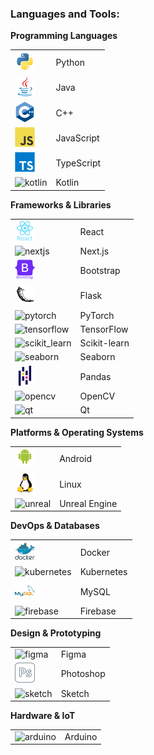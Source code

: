 <h3 align="left">Languages and Tools:</h3>

<strong>Programming Languages</strong>
<table>
  <tr>
    <td><img src="https://raw.githubusercontent.com/devicons/devicon/master/icons/python/python-original.svg" width="32" height="32" alt="python"></td>
    <td>Python</td>
  </tr>
  <tr>
    <td><img src="https://raw.githubusercontent.com/devicons/devicon/master/icons/java/java-original.svg" width="32" height="32" alt="java"></td>
    <td>Java</td>
  </tr>
  <tr>
    <td><img src="https://raw.githubusercontent.com/devicons/devicon/master/icons/cplusplus/cplusplus-original.svg" width="32" height="32" alt="cplusplus"></td>
    <td>C++</td>
  </tr>
  <tr>
    <td><img src="https://raw.githubusercontent.com/devicons/devicon/master/icons/javascript/javascript-original.svg" width="32" height="32" alt="javascript"></td>
    <td>JavaScript</td>
  </tr>
  <tr>
    <td><img src="https://raw.githubusercontent.com/devicons/devicon/master/icons/typescript/typescript-original.svg" width="32" height="32" alt="typescript"></td>
    <td>TypeScript</td>
  </tr>
  <tr>
    <td><img src="https://www.vectorlogo.zone/logos/kotlinlang/kotlinlang-icon.svg" width="32" height="32" alt="kotlin"></td>
    <td>Kotlin</td>
  </tr>
</table>

<strong>Frameworks & Libraries</strong>
<table>
  <tr>
    <td><img src="https://raw.githubusercontent.com/devicons/devicon/master/icons/react/react-original-wordmark.svg" width="32" height="32" alt="react"></td>
    <td>React</td>
  </tr>
  <tr>
    <td><img src="https://cdn.worldvectorlogo.com/logos/nextjs-2.svg" width="32" height="32" alt="nextjs"></td>
    <td>Next.js</td>
  </tr>
  <tr>
    <td><img src="https://raw.githubusercontent.com/devicons/devicon/master/icons/bootstrap/bootstrap-plain-wordmark.svg" width="32" height="32" alt="bootstrap"></td>
    <td>Bootstrap</td>
  </tr>
  <tr>
    <td><img src="https://raw.githubusercontent.com/devicons/devicon/master/icons/flask/flask-original.svg" width="32" height="32" alt="flask"></td>
    <td>Flask</td>
  </tr>
  <tr>
    <td><img src="https://www.vectorlogo.zone/logos/pytorch/pytorch-icon.svg" width="32" height="32" alt="pytorch"></td>
    <td>PyTorch</td>
  </tr>
  <tr>
    <td><img src="https://www.vectorlogo.zone/logos/tensorflow/tensorflow-icon.svg" width="32" height="32" alt="tensorflow"></td>
    <td>TensorFlow</td>
  </tr>
  <tr>
    <td><img src="https://upload.wikimedia.org/wikipedia/commons/0/05/Scikit_learn_logo_small.svg" width="32" height="32" alt="scikit_learn"></td>
    <td>Scikit-learn</td>
  </tr>
  <tr>
    <td><img src="https://seaborn.pydata.org/_images/logo-mark-lightbg.svg" width="32" height="32" alt="seaborn"></td>
    <td>Seaborn</td>
  </tr>
  <tr>
    <td><img src="https://raw.githubusercontent.com/devicons/devicon/2ae2a900d2f041da66e950e4d48052658d850630/icons/pandas/pandas-original.svg" width="32" height="32" alt="pandas"></td>
    <td>Pandas</td>
  </tr>
  <tr>
    <td><img src="https://www.vectorlogo.zone/logos/opencv/opencv-icon.svg" width="32" height="32" alt="opencv"></td>
    <td>OpenCV</td>
  </tr>
  <tr>
    <td><img src="https://upload.wikimedia.org/wikipedia/commons/0/0b/Qt_logo_2016.svg" width="32" height="32" alt="qt"></td>
    <td>Qt</td>
  </tr>
</table>

<strong>Platforms & Operating Systems</strong>
<table>
  <tr>
    <td><img src="https://raw.githubusercontent.com/devicons/devicon/master/icons/android/android-original-wordmark.svg" width="32" height="32" alt="android"></td>
    <td>Android</td>
  </tr>
  <tr>
    <td><img src="https://raw.githubusercontent.com/devicons/devicon/master/icons/linux/linux-original.svg" width="32" height="32" alt="linux"></td>
    <td>Linux</td>
  </tr>
  <tr>
    <td><img src="https://raw.githubusercontent.com/kenangundogan/fontisto/036b7eca71aab1bef8e6a0518f7329f13ed62f6b/icons/svg/brand/unreal-engine.svg" width="32" height="32" alt="unreal"></td>
    <td>Unreal Engine</td>
  </tr>
</table>

<strong>DevOps & Databases</strong>
<table>
  <tr>
    <td><img src="https://raw.githubusercontent.com/devicons/devicon/master/icons/docker/docker-original-wordmark.svg" width="32" height="32" alt="docker"></td>
    <td>Docker</td>
  </tr>
  <tr>
    <td><img src="https://www.vectorlogo.zone/logos/kubernetes/kubernetes-icon.svg" width="32" height="32" alt="kubernetes"></td>
    <td>Kubernetes</td>
  </tr>
  <tr>
    <td><img src="https://raw.githubusercontent.com/devicons/devicon/master/icons/mysql/mysql-original-wordmark.svg" width="32" height="32" alt="mysql"></td>
    <td>MySQL</td>
  </tr>
  <tr>
    <td><img src="https://www.vectorlogo.zone/logos/firebase/firebase-icon.svg" width="32" height="32" alt="firebase"></td>
    <td>Firebase</td>
  </tr>
</table>

<strong>Design & Prototyping</strong>
<table>
  <tr>
    <td><img src="https://www.vectorlogo.zone/logos/figma/figma-icon.svg" width="32" height="32" alt="figma"></td>
    <td>Figma</td>
  </tr>
  <tr>
    <td><img src="https://raw.githubusercontent.com/devicons/devicon/master/icons/photoshop/photoshop-line.svg" width="32" height="32" alt="photoshop"></td>
    <td>Photoshop</td>
  </tr>
  <tr>
    <td><img src="https://www.vectorlogo.zone/logos/sketchapp/sketchapp-icon.svg" width="32" height="32" alt="sketch"></td>
    <td>Sketch</td>
  </tr>
</table>

<strong>Hardware & IoT</strong>
<table>
  <tr>
    <td><img src="https://cdn.worldvectorlogo.com/logos/arduino-1.svg" width="32" height="32" alt="arduino"></td>
    <td>Arduino</td>
  </tr>
</table>
